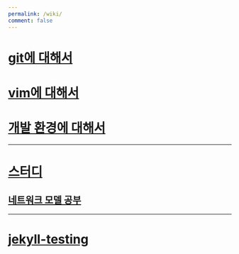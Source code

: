 ```yaml
---
permalink: /wiki/
comment: false
---
```

# [git에 대해서](git에-대해서.md)
# [vim에 대해서](vim에-대해서.md)
# [개발 환경에 대해서](개발-환경에-대해서.md)

---

# [스터디](스터디/)
## [네트워크 모델 공부](네트워크-모델-공부.md)

---

# [jekyll-testing](jekyll-testing/)

